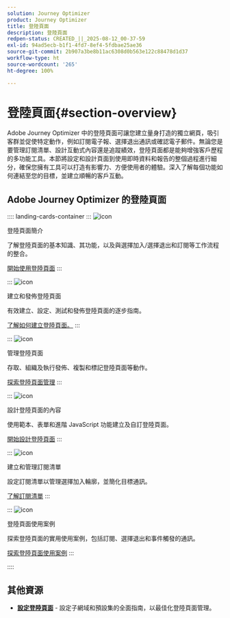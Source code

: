 ```yaml
---
solution: Journey Optimizer
product: Journey Optimizer
title: 登陸頁面
description: 登陸頁面
redpen-status: CREATED_||_2025-08-12_00-37-59
exl-id: 94ad5ecb-b1f1-4fd7-8ef4-5fdbae25ae36
source-git-commit: 2b907a3be8b11ac6308d0b563e122c88478d1d37
workflow-type: ht
source-wordcount: '265'
ht-degree: 100%

---
```


# 登陸頁面{#section-overview}

Adobe Journey Optimizer 中的登陸頁面可讓您建立量身打造的獨立網頁，吸引客群並促使特定動作，例如訂閱電子報、選擇退出通訊或確認電子郵件。無論您是要管理訂閱清單、設計互動式內容還是追蹤績效，登陸頁面都是能夠增強客戶歷程的多功能工具。本節將設定和設計頁面到使用即時資料和報告的整個過程進行細分，確保您擁有工具可以打造有影響力、方便使用者的體驗。深入了解每個功能如何連結至您的目標，並建立順暢的客戶互動。

## Adobe Journey Optimizer 的登陸頁面

:::: landing-cards-container
:::
![icon](https://cdn.experienceleague.adobe.com/icons/book.svg)

登陸頁面簡介

了解登陸頁面的基本知識、其功能，以及與選擇加入/選擇退出和訂閱等工作流程的整合。

[開始使用登陸頁面](../using/landing-pages/get-started-lp.md)
:::

:::
![icon](https://cdn.experienceleague.adobe.com/icons/circle-play.svg?lang=zh-Hant)

建立和發佈登陸頁面

有效建立、設定、測試和發佈登陸頁面的逐步指南。

[了解如何建立登陸頁面。](../using/landing-pages/create-lp.md)
:::

:::
![icon](https://cdn.experienceleague.adobe.com/icons/list-check.svg)

管理登陸頁面

存取、組織及執行發佈、複製和標記登陸頁面等動作。

[探索登陸頁面管理](../using/landing-pages/manage-lp.md)
:::

:::
![icon](https://cdn.experienceleague.adobe.com/icons/puzzle-piece.svg)

設計登陸頁面的內容

使用範本、表單和進階 JavaScript 功能建立及自訂登陸頁面。

[開始設計登陸頁面](landing-pages-design-landing-page.md)
:::

:::
![icon](https://cdn.experienceleague.adobe.com/icons/list-check.svg)

建立和管理訂閱清單

設定訂閱清單以管理選擇加入輪廓，並簡化目標通訊。

[了解訂閱清單](../using/landing-pages/subscription-list.md)
:::

:::
![icon](https://cdn.experienceleague.adobe.com/icons/bullseye.svg)

登陸頁面使用案例

探索登陸頁面的實用使用案例，包括訂閱、選擇退出和事件觸發的通訊。

[探索登陸頁面使用案例](../using/landing-pages/lp-use-cases.md)
:::

::::


## 其他資源

- **[設定登陸頁面](lp-configuration-landing-page.md)** - 設定子網域和預設集的全面指南，以最佳化登陸頁面管理。
